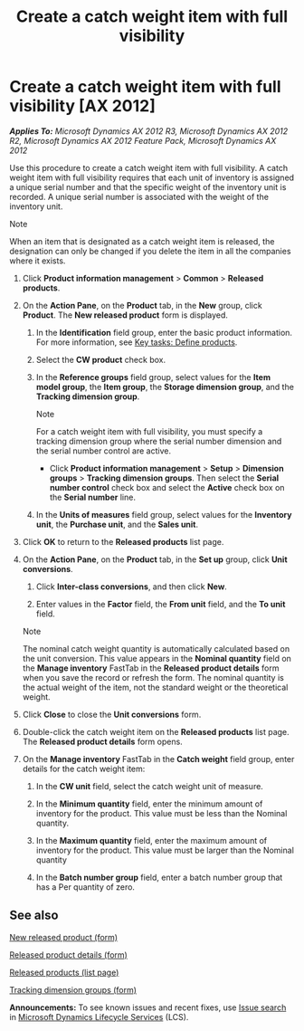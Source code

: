 ﻿---
title: Create a catch weight item with full visibility
TOCTitle: Create a catch weight item with full visibility
ms:assetid: a33510d3-b590-473f-9c4a-a5d152bfe184
ms:mtpsurl: https://technet.microsoft.com/en-us/library/Hh352316(v=AX.60)
ms:contentKeyID: 36687945
ms.date: 04/18/2014
mtps_version: v=AX.60
---

# Create a catch weight item with full visibility [AX 2012]


_**Applies To:** Microsoft Dynamics AX 2012 R3, Microsoft Dynamics AX 2012 R2, Microsoft Dynamics AX 2012 Feature Pack, Microsoft Dynamics AX 2012_

Use this procedure to create a catch weight item with full visibility. A catch weight item with full visibility requires that each unit of inventory is assigned a unique serial number and that the specific weight of the inventory unit is recorded. A unique serial number is associated with the weight of the inventory unit.


> [!NOTE]
> <P>When an item that is designated as a catch weight item is released, the designation can only be changed if you delete the item in all the companies where it exists.</P>



1.  Click **Product information management** \> **Common** \> **Released products**.

2.  On the **Action Pane**, on the **Product** tab, in the **New** group, click **Product**. The **New released product** form is displayed.
    
    1.  In the **Identification** field group, enter the basic product information. For more information, see [Key tasks: Define products](key-tasks-define-products.md).
    
    2.  Select the **CW product** check box.
    
    3.  In the **Reference groups** field group, select values for the **Item model group**, the **Item group**, the **Storage dimension group**, and the **Tracking dimension group**.
        

        > [!NOTE]
        > <P>For a catch weight item with full visibility, you must specify a tracking dimension group where the serial number dimension and the serial number control are active.</P>
        > <UL>
        > <LI>
        > <P>Click <STRONG>Product information management</STRONG> &gt; <STRONG>Setup</STRONG> &gt; <STRONG>Dimension groups</STRONG> &gt; <STRONG>Tracking dimension groups</STRONG>. Then select the <STRONG>Serial number control</STRONG> check box and select the <STRONG>Active</STRONG> check box on the <STRONG>Serial number</STRONG> line.</P></LI></UL>

    
    4.  In the **Units of measures** field group, select values for the **Inventory unit**, the **Purchase unit**, and the **Sales unit**.

3.  Click **OK** to return to the **Released products** list page.

4.  On the **Action Pane**, on the **Product** tab, in the **Set up** group, click **Unit conversions**.
    
    1.  Click **Inter-class conversions**, and then click **New**.
    
    2.  Enter values in the **Factor** field, the **From unit** field, and the **To unit** field.
    

    > [!NOTE]
    > <P>The nominal catch weight quantity is automatically calculated based on the unit conversion. This value appears in the <STRONG>Nominal quantity</STRONG> field on the <STRONG>Manage inventory</STRONG> FastTab in the <STRONG>Released product details</STRONG> form when you save the record or refresh the form. The nominal quantity is the actual weight of the item, not the standard weight or the theoretical weight.</P>



5.  Click **Close** to close the **Unit conversions** form.

6.  Double-click the catch weight item on the **Released products** list page. The **Released product details** form opens.

7.  On the **Manage inventory** FastTab in the **Catch weight** field group, enter details for the catch weight item:
    
    1.  In the **CW unit** field, select the catch weight unit of measure.
    
    2.  In the **Minimum quantity** field, enter the minimum amount of inventory for the product. This value must be less than the Nominal quantity.
    
    3.  In the **Maximum quantity** field, enter the maximum amount of inventory for the product. This value must be larger than the Nominal quantity
    
    4.  In the **Batch number group** field, enter a batch number group that has a Per quantity of zero.

## See also

[New released product (form)](https://technet.microsoft.com/en-us/library/hh597284\(v=ax.60\))

[Released product details (form)](https://technet.microsoft.com/en-us/library/aa615563\(v=ax.60\))

[Released products (list page)](https://technet.microsoft.com/en-us/library/hh597154\(v=ax.60\))

[Tracking dimension groups (form)](https://technet.microsoft.com/en-us/library/hh209465\(v=ax.60\))

  
**Announcements:** To see known issues and recent fixes, use [Issue search](http://go.microsoft.com/fwlink/?linkid=389258) in [Microsoft Dynamics Lifecycle Services](http://go.microsoft.com/fwlink/?linkid=306505) (LCS).

